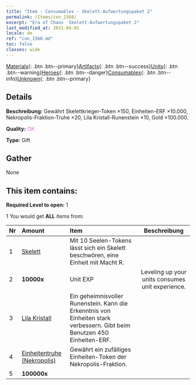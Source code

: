 ```yaml
---
title: "Item - Consumables - Skelett-Aufwertungspaket 2"
permalink: /Items/con_1560/
excerpt: "Era of Chaos  Skelett-Aufwertungspaket 2"
last_modified_at: 2021-04-01
locale: de
ref: "con_1560.md"
toc: false
classes: wide
---
```

 [Materials](/de/Items/){: .btn .btn--primary}[Artifacts](/de/Items/Artifacts/){: .btn .btn--success}[Units](/de/Items/Units/){: .btn .btn--warning}[Heroes](/de/Items/Heroes/){: .btn .btn--danger}[Consumables](/de/Items/Consumables/){: .btn .btn--info}[Unknown](/de/Items/Unknown/){: .btn .btn--primary}

## Details
 **Beschreibung:** Gewährt Skelettkrieger-Token ×150, Einheiten-ERF ×10.000, Nekropolis-Fraktion-Truhe ×20, Lila Kristall-Runenstein ×10, Gold ×100.000.

 **Quality:** <span style="color: #DA70D6">OK</span>

 **Type:** Gift

## Gather

  None

## This item contains:

 **Required Level to open:** 1

 1 You would get **ALL** items  from:

  | Nr | Amount |     Item    | Beschreibung |
  |:---|:-------|:------------|:-----------:|
  | 1 | [Skelett](/de/Items/unt_208/) | Mit 10 Seelen-Tokens lässt sich ein Skelett beschwören, eine Einheit mit Macht R. | 
  | 2 |  **10000x** | Unit EXP | Leveling up your units consumes unit experience.  | 
  | 3 | [Lila Kristall](/de/Items/con_720/) | Ein geheimnisvoller Runenstein. Kann die Erkenntnis von Einheiten stark verbessern. Gibt beim Benutzen 450 Einheiten-ERF. | 
  | 4 | [Einheitentruhe (Nekropolis)](/de/Items/con_1271/) | Gewährt ein zufälliges Einheiten-Token der Nekropolis-Fraktion. | 
  | 5 |  **100000x** | <i class="fas fa-coins"/> |  | 

